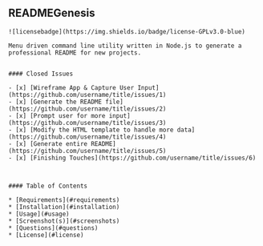## READMEGenesis
    ![licensebadge](https://img.shields.io/badge/license-GPLv3.0-blue)
    
    Menu driven command line utility written in Node.js to generate a professional README for new projects.

    
    #### Closed Issues

    - [x] [Wireframe App & Capture User Input](https://github.com/username/title/issues/1)
    - [x] [Generate the README file](https://github.com/username/title/issues/2)
    - [x] [Prompt user for more input](https://github.com/username/title/issues/3)
    - [x] [Modify the HTML template to handle more data](https://github.com/username/title/issues/4)
    - [x] [Generate entire README](https://github.com/username/title/issues/5)
    - [x] [Finishing Touches](https://github.com/username/title/issues/6)
    

    
    #### Table of Contents

    * [Requirements](#requirements)
    * [Installation](#installation)
    * [Usage](#usage)
    * [Screenshot(s)](#screenshots)
    * [Questions](#questions)
    * [License](#license)
    

  